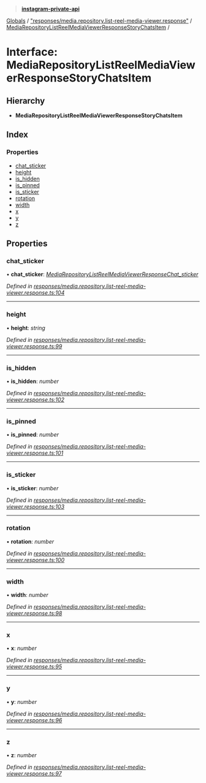 > **[instagram-private-api](../README.md)**

[Globals](../README.md) / ["responses/media.repository.list-reel-media-viewer.response"](../modules/_responses_media_repository_list_reel_media_viewer_response_.md) / [MediaRepositoryListReelMediaViewerResponseStoryChatsItem](_responses_media_repository_list_reel_media_viewer_response_.mediarepositorylistreelmediaviewerresponsestorychatsitem.md) /

# Interface: MediaRepositoryListReelMediaViewerResponseStoryChatsItem

## Hierarchy

* **MediaRepositoryListReelMediaViewerResponseStoryChatsItem**

## Index

### Properties

* [chat_sticker](_responses_media_repository_list_reel_media_viewer_response_.mediarepositorylistreelmediaviewerresponsestorychatsitem.md#chat_sticker)
* [height](_responses_media_repository_list_reel_media_viewer_response_.mediarepositorylistreelmediaviewerresponsestorychatsitem.md#height)
* [is_hidden](_responses_media_repository_list_reel_media_viewer_response_.mediarepositorylistreelmediaviewerresponsestorychatsitem.md#is_hidden)
* [is_pinned](_responses_media_repository_list_reel_media_viewer_response_.mediarepositorylistreelmediaviewerresponsestorychatsitem.md#is_pinned)
* [is_sticker](_responses_media_repository_list_reel_media_viewer_response_.mediarepositorylistreelmediaviewerresponsestorychatsitem.md#is_sticker)
* [rotation](_responses_media_repository_list_reel_media_viewer_response_.mediarepositorylistreelmediaviewerresponsestorychatsitem.md#rotation)
* [width](_responses_media_repository_list_reel_media_viewer_response_.mediarepositorylistreelmediaviewerresponsestorychatsitem.md#width)
* [x](_responses_media_repository_list_reel_media_viewer_response_.mediarepositorylistreelmediaviewerresponsestorychatsitem.md#x)
* [y](_responses_media_repository_list_reel_media_viewer_response_.mediarepositorylistreelmediaviewerresponsestorychatsitem.md#y)
* [z](_responses_media_repository_list_reel_media_viewer_response_.mediarepositorylistreelmediaviewerresponsestorychatsitem.md#z)

## Properties

###  chat_sticker

• **chat_sticker**: *[MediaRepositoryListReelMediaViewerResponseChat_sticker](_responses_media_repository_list_reel_media_viewer_response_.mediarepositorylistreelmediaviewerresponsechat_sticker.md)*

*Defined in [responses/media.repository.list-reel-media-viewer.response.ts:104](https://github.com/dilame/instagram-private-api/blob/173bc62/src/responses/media.repository.list-reel-media-viewer.response.ts#L104)*

___

###  height

• **height**: *string*

*Defined in [responses/media.repository.list-reel-media-viewer.response.ts:99](https://github.com/dilame/instagram-private-api/blob/173bc62/src/responses/media.repository.list-reel-media-viewer.response.ts#L99)*

___

###  is_hidden

• **is_hidden**: *number*

*Defined in [responses/media.repository.list-reel-media-viewer.response.ts:102](https://github.com/dilame/instagram-private-api/blob/173bc62/src/responses/media.repository.list-reel-media-viewer.response.ts#L102)*

___

###  is_pinned

• **is_pinned**: *number*

*Defined in [responses/media.repository.list-reel-media-viewer.response.ts:101](https://github.com/dilame/instagram-private-api/blob/173bc62/src/responses/media.repository.list-reel-media-viewer.response.ts#L101)*

___

###  is_sticker

• **is_sticker**: *number*

*Defined in [responses/media.repository.list-reel-media-viewer.response.ts:103](https://github.com/dilame/instagram-private-api/blob/173bc62/src/responses/media.repository.list-reel-media-viewer.response.ts#L103)*

___

###  rotation

• **rotation**: *number*

*Defined in [responses/media.repository.list-reel-media-viewer.response.ts:100](https://github.com/dilame/instagram-private-api/blob/173bc62/src/responses/media.repository.list-reel-media-viewer.response.ts#L100)*

___

###  width

• **width**: *number*

*Defined in [responses/media.repository.list-reel-media-viewer.response.ts:98](https://github.com/dilame/instagram-private-api/blob/173bc62/src/responses/media.repository.list-reel-media-viewer.response.ts#L98)*

___

###  x

• **x**: *number*

*Defined in [responses/media.repository.list-reel-media-viewer.response.ts:95](https://github.com/dilame/instagram-private-api/blob/173bc62/src/responses/media.repository.list-reel-media-viewer.response.ts#L95)*

___

###  y

• **y**: *number*

*Defined in [responses/media.repository.list-reel-media-viewer.response.ts:96](https://github.com/dilame/instagram-private-api/blob/173bc62/src/responses/media.repository.list-reel-media-viewer.response.ts#L96)*

___

###  z

• **z**: *number*

*Defined in [responses/media.repository.list-reel-media-viewer.response.ts:97](https://github.com/dilame/instagram-private-api/blob/173bc62/src/responses/media.repository.list-reel-media-viewer.response.ts#L97)*